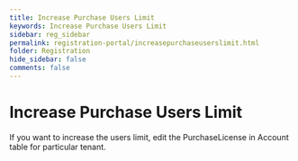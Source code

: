 ```yaml
---
title: Increase Purchase Users Limit
keywords: Increase Purchase Users Limit
sidebar: reg_sidebar
permalink: registration-portal/increasepurchaseuserslimit.html
folder: Registration
hide_sidebar: false
comments: false
---
```



# Increase Purchase Users Limit

If you want to increase the users limit, edit the PurchaseLicense in Account table for particular tenant.
